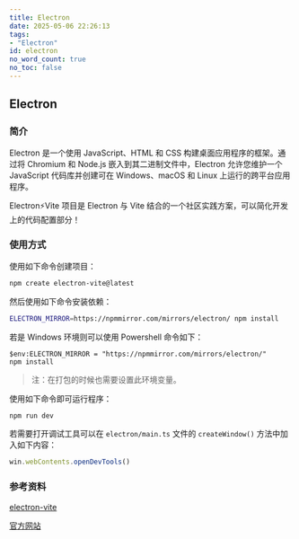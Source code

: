 ```yaml
---
title: Electron
date: 2025-05-06 22:26:13
tags:
- "Electron"
id: electron
no_word_count: true
no_toc: false
---
```


## Electron

### 简介

Electron 是一个使用 JavaScript、HTML 和 CSS 构建桌面应用程序的框架。通过将 Chromium 和 Node.js 嵌入到其二进制文件中，Electron 允许您维护一个 JavaScript 代码库并创建可在 Windows、macOS 和 Linux 上运行的跨平台应用程序。

Electron⚡️Vite 项目是 Electron 与 Vite 结合的一个社区实践方案，可以简化开发上的代码配置部分！

### 使用方式

使用如下命令创建项目：

```bash
npm create electron-vite@latest
```

然后使用如下命令安装依赖：

```bash
ELECTRON_MIRROR=https://npmmirror.com/mirrors/electron/ npm install
```

若是 Windows 环境则可以使用 Powershell 命令如下：

```text
$env:ELECTRON_MIRROR = "https://npmmirror.com/mirrors/electron/"
npm install
```

> 注：在打包的时候也需要设置此环境变量。

使用如下命令即可运行程序：

```bash
npm run dev
```

若需要打开调试工具可以在 `electron/main.ts` 文件的 `createWindow()` 方法中加入如下内容：

```typescript
win.webContents.openDevTools()
```

### 参考资料

[electron-vite](https://electron-vite.github.io/)

[官方网站](https://www.electronjs.org/)
